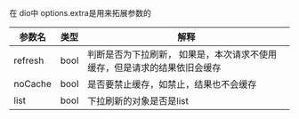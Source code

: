 在 dio中 options.extra是用来拓展参数的

|参数名|类型| 解释|
|-|-| - |
|refresh | bool |判断是否为下拉刷新， 如果是，本次请求不使用缓存，但是请求的结果依旧会缓存 |
|noCache|bool|是否要禁止缓存，如禁止，结果也不会缓存|
|list|bool|下拉刷新的对象是否是list|